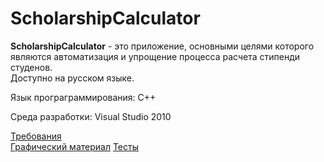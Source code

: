 # ScholarshipCalculator
**ScholarshipCalculator** - это приложение, основными целями которого являются автоматизация и упрощение процесса расчета стипенди студенов.  
Доступно на русском языке.    

Язык програграммирования: C++

Среда разработки: Visual Studio 2010

[Требования](https://github.com/IvanMazur650503/ScholarshipCalculator/blob/master/Documents/%D0%A2%D1%80%D0%B5%D0%B1%D0%BE%D0%B2%D0%B0%D0%BD%D0%B8%D1%8F.md)  
[Графический материал](https://github.com/IvanMazur650503/ScholarshipCalculator/tree/master/Images)
[Тесты](https://github.com/IvanMazur650503/ScholarshipCalculator/blob/master/Documents/Testing/TestPlan.md)
